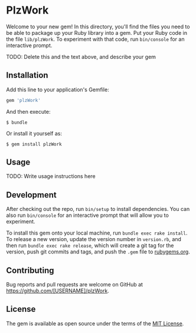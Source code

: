 # PlzWork

Welcome to your new gem! In this directory, you'll find the files you need to be able to package up your Ruby library into a gem. Put your Ruby code in the file `lib/plzWork`. To experiment with that code, run `bin/console` for an interactive prompt.

TODO: Delete this and the text above, and describe your gem

## Installation

Add this line to your application's Gemfile:

```ruby
gem 'plzWork'
```

And then execute:

    $ bundle

Or install it yourself as:

    $ gem install plzWork

## Usage

TODO: Write usage instructions here

## Development

After checking out the repo, run `bin/setup` to install dependencies. You can also run `bin/console` for an interactive prompt that will allow you to experiment.

To install this gem onto your local machine, run `bundle exec rake install`. To release a new version, update the version number in `version.rb`, and then run `bundle exec rake release`, which will create a git tag for the version, push git commits and tags, and push the `.gem` file to [rubygems.org](https://rubygems.org).

## Contributing

Bug reports and pull requests are welcome on GitHub at https://github.com/[USERNAME]/plzWork.

## License

The gem is available as open source under the terms of the [MIT License](https://opensource.org/licenses/MIT).
